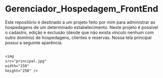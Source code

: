 # Gerenciador_Hospedagem_FrontEnd

Este repositório é destinado a um projeto feito por mim para administrar as hospedagens de um determinado estabelecimento.
Neste projeto é possível o cadastro, edição e exclusão (desde que não exista vínculo nenhum com outro domínio) de hospedagens, clientes e reservas.
Nossa tela principal possui a seguinte aparência.

<SPAN style="position: absolute; top: 80 px; left: 100 px;width: 150px; height: 250px"> 

    <img src="principal.jpg" width="150" height="250" />

</SPAN>

